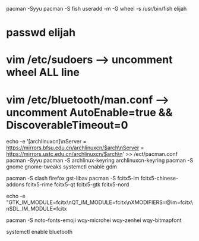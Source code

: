 pacman -Syyu
pacman -S fish
useradd -m -G wheel -s /usr/bin/fish elijah
# passwd elijah
# vim /etc/sudoers  --> uncomment wheel ALL line
# vim /etc/bluetooth/man.conf --> uncomment AutoEnable=true && DiscoverableTimeout=0
echo -e '[archlinuxcn]\nServer = https://mirrors.bfsu.edu.cn/archlinuxcn/$arch\nServer = https://mirrors.ustc.edu.cn/archlinuxcn/$arch\n' >> /ect/pacman.conf
pacman -Syyu
pacman -S archlinux-keyring archlinuxcn-keyring
pacman -S gnome gnome-tweaks
systemctl enable gdm

pacman -S clash firefox gst-libav
pacman -S fcitx5-im fcitx5-chinese-addons fcitx5-rime fcitx5-qt fcitx5-gtk fcitx5-nord

echo -e "GTK_IM_MODULE=fcitx\nQT_IM_MODULE=fcitx\nXMODIFIERS=@im=fcitx\nSDL_IM_MODULE=fcitx

pacman -S noto-fonts-emoji wqy-microhei wqy-zenhei wqy-bitmapfont

systemctl enable bluetooth
